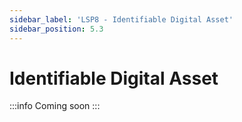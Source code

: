 ```yaml
---
sidebar_label: 'LSP8 - Identifiable Digital Asset'
sidebar_position: 5.3
---
```


# Identifiable Digital Asset

:::info Coming soon
:::
